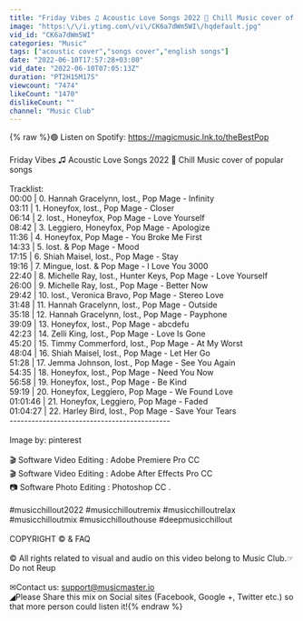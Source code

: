 ```yaml
---
title: "Friday Vibes ♫ Acoustic Love Songs 2022 🍃 Chill Music cover of popular songs"
image: "https:\/\/i.ytimg.com\/vi\/CK6a7dWm5WI\/hqdefault.jpg"
vid_id: "CK6a7dWm5WI"
categories: "Music"
tags: ["acoustic cover","songs cover","english songs"]
date: "2022-06-10T17:57:28+03:00"
vid_date: "2022-06-10T07:05:13Z"
duration: "PT2H15M17S"
viewcount: "7474"
likeCount: "1470"
dislikeCount: ""
channel: "Music Club"
---
```

{% raw %}🟢  Listen on Spotify: <a rel="nofollow" target="blank" href="https://magicmusic.lnk.to/theBestPop">https://magicmusic.lnk.to/theBestPop</a> <br /><br />Friday Vibes ♫ Acoustic Love Songs 2022 🍃 Chill Music cover of popular songs<br /><br />Tracklist:<br />00:00 | 0. Hannah Gracelynn, lost., Pop Mage - Infinity<br />03:11 | 1. Honeyfox, lost., Pop Mage - Closer<br />06:14 | 2. lost., Honeyfox, Pop Mage - Love Yourself<br />08:42 | 3. Leggiero, Honeyfox, Pop Mage - Apologize<br />11:36 | 4. Honeyfox, Pop Mage - You Broke Me First<br />14:33 | 5. lost. &amp; Pop Mage - Mood<br />17:15 | 6. Shiah Maisel, lost., Pop Mage - Stay<br />19:16 | 7. Mingue, lost. &amp; Pop Mage - I Love You 3000<br />22:40 | 8. Michelle Ray, lost., Hunter Keys, Pop Mage - Love Yourself<br />26:00 | 9. Michelle Ray, lost., Pop Mage - Better Now<br />29:42 | 10. lost., Veronica Bravo, Pop Mage - Stereo Love<br />31:48 | 11. Hannah Gracelynn, lost., Pop Mage - Outside<br />35:18 | 12. Hannah Gracelynn, lost., Pop Mage - Payphone<br />39:09 | 13. Honeyfox, lost., Pop Mage - abcdefu<br />42:23 | 14. Zelli King, lost., Pop Mage - Love Is Gone<br />45:20 | 15. Timmy Commerford, lost., Pop Mage - At My Worst<br />48:04 | 16. Shiah Maisel, lost., Pop Mage - Let Her Go<br />51:28 | 17. Jemma Johnson, lost., Pop Mage - See You Again<br />54:35 | 18. Honeyfox, lost., Pop Mage - Need You Now<br />56:58 | 19. Honeyfox, lost., Pop Mage - Be Kind<br />59:19 | 20. Honeyfox, Leggiero, Pop Mage - We Found Love<br />01:01:46 | 21. Honeyfox, Leggiero, Pop Mage - Faded<br />01:04:27 | 22. Harley Bird, lost., Pop Mage - Save Your Tears<br />--------------------------------------------<br /><br />Image by: pinterest<br /><br />🎬  Software Video Editing : Adobe Premiere Pro CC <br />🎬 Software Video Editing :  Adobe After  Effects Pro CC <br />📷 Software Photo Editing : Photoshop CC .<br /><br />#musicchillout2022 #musicchilloutremix #musicchilloutrelax #musicchilloutmix #musicchillouthouse #deepmusicchillout<br /><br />COPYRIGHT © &amp; FAQ <br /><br />©️ All rights related to visual and audio on this video belong to Music Club.☞ Do not Reup<br /><br />✉Contact us: support@musicmaster.io<br />◢Please Share this mix on Social sites (Facebook, Google +, Twitter etc.) so that more person could listen it!{% endraw %}

